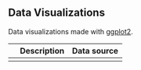 Data Visualizations
---

Data visualizations made with <a href="https://ggplot2.tidyverse.org/">ggplot2</a>.

|       | Description                  | Data source                       |
| ----- | ---------------------------- | --------------------------------- |
|       |                              |                                   |
